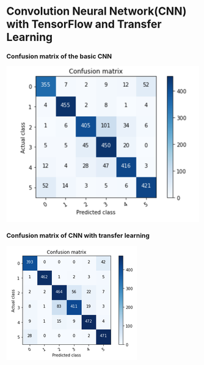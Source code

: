 # Convolution Neural Network(CNN) with TensorFlow and Transfer Learning
### Confusion matrix of the basic CNN             
![](Confusion_matrix_of_the_basic_CNN.png)        

 ### Confusion matrix of CNN with transfer learning
![](confusion_matrix_of_transfer_learning.png)       
